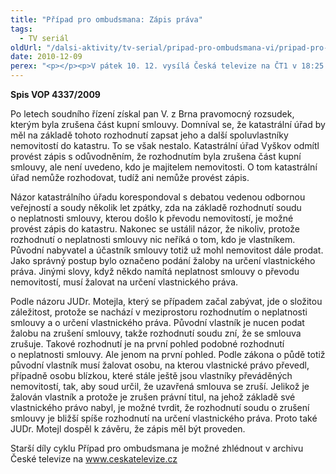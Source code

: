 ```yaml
---
title: "Případ pro ombudsmana: Zápis práva"
tags:
  - TV seriál
oldUrl: "/dalsi-aktivity/tv-serial/pripad-pro-ombudsmana-vi/pripad-pro-ombudsmana-zapis-prava-1/"
date: 2010-12-09
perex: "<p></p><p>V pátek 10. 12. vysílá Česká televize na ČT1 v 18:25 patnáctý díl cyklu Případ pro ombudsmana (repríze v pondělí 13. 12. ve 12:25 na ČT2). Díl nazvaný Zápis práva upozorňuje na možnost odlišného právního názoru ve věci vlastnictví v katastru nemovitostí. </p>"
---
```


<!-- imported from the old website -->

<p><strong>Spis VOP 4337/2009</strong></p><p>Po letech soudního řízení získal pan V. z Brna pravomocný rozsudek, kterým byla zrušena část kupní smlouvy. Domníval se, že katastrální úřad by měl na základě tohoto rozhodnutí zapsat jeho a další spoluvlastníky nemovitostí do katastru. To se však nestalo. Katastrální úřad Vyškov odmítl provést zápis s odůvodněním, že rozhodnutím byla zrušena část kupní smlouvy, ale není uvedeno, kdo je majitelem nemovitosti. O tom katastrální úřad nemůže rozhodovat, tudíž ani nemůže provést zápis.</p><p>Názor katastrálního úřadu korespondoval s debatou vedenou odbornou veřejností a soudy několik let zpátky, zda na základě rozhodnutí soudu o neplatnosti smlouvy, kterou došlo k převodu nemovitostí, je možné provést zápis do katastru. Nakonec se ustálil názor, že nikoliv, protože rozhodnutí o neplatnosti smlouvy nic neříká o tom, kdo je vlastníkem. Původní nabyvatel a účastník smlouvy totiž už mohl nemovitost dále prodat. Jako správný postup bylo označeno podání žaloby na určení vlastnického práva. Jinými slovy, když někdo namítá neplatnost smlouvy o převodu nemovitostí, musí žalovat na určení vlastnického práva.</p><p>Podle názoru JUDr. Motejla, který se případem začal zabývat, jde o složitou záležitost, protože se nachází v meziprostoru rozhodnutím o neplatnosti smlouvy a o určení vlastnického práva. Původní vlastník je nucen podat žalobu na zrušení smlouvy, takže rozhodnutí soudu zní, že se smlouva zrušuje. Takové rozhodnutí je na první pohled podobné rozhodnutí o neplatnosti smlouvy. Ale jenom na první pohled. Podle zákona o půdě totiž původní vlastník musí žalovat osobu, na kterou vlastnické právo převedl, případně osobu blízkou, které stále ještě jsou vlastníky převáděných nemovitostí, tak, aby soud určil, že uzavřená smlouva se zruší. Jelikož je žalován vlastník a protože je zrušen právní titul, na jehož základě své vlastnického právo nabyl, je možné tvrdit, že rozhodnutí soudu o zrušení smlouvy je bližší spíše rozhodnutí na určení vlastnického práva. Proto také JUDr. Motejl dospěl k závěru, že zápis měl být proveden. </p><p>Starší díly cyklu Případ pro ombudsmana je možné zhlédnout v archivu České televize na <a title="Otevření do nového okna" href="http://www.ceskatelevize.cz/" target="_blank">www.ceskatelevize.cz</a> <img alt="" src="https://www.ochrance.cz/typo3/ext/od_linkdesc/icons/external.gif" class="od_linkdesc_icon_external" /></p>
